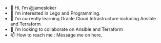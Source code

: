 - 👋 Hi, I’m @jamesloker
- 👀 I’m interested in Lego and Programming.
- 🌱 I’m currently learning Oracle Cloud Infrastructure including Ansible and Terraform
- 💞️ I’m looking to collaborate on Ansible and Terraform
- 📫 How to reach me : Message me on here.

<!---
jamesloker/jamesloker is a ✨ special ✨ repository because its `README.md` (this file) appears on your GitHub profile.
You can click the Preview link to take a look at your changes.
--->
